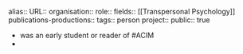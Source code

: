 alias::
URL::
organisation::
role::
fields:: [[Transpersonal Psychology]] 
publications-productions:: 
tags:: person
project::
public:: true

- was an early student or reader of #ACIM
-